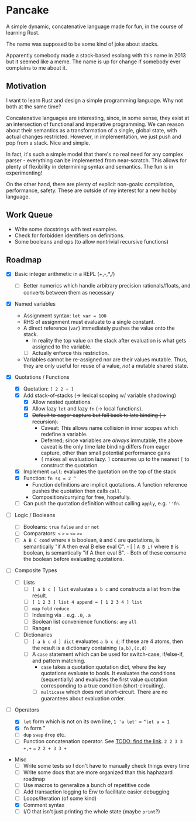 # Pancake

A simple dynamic, concatenative language made for fun, in the course of learning
Rust.

The name was supposed to be some kind of joke about stacks.

Apparently somebody made a stack-based esolang with this name in 2013 but it
seemed like a meme. The name is up for change if somebody ever complains to me
about it.

## Motivation

I want to learn Rust and design a simple programming language. Why not both at
the same time?

Concatenative languages are interesting, since, in some sense, they exist at an
intersection of functional and imperative programming. We can reason about their
semantics as a transformation of a single, global state, with actual changes
restricted. However, in implementation, we just push and pop from a stack. Nice
and simple.

In fact, it's such a simple model that there's no real need for any complex
parser - everything can be implemented from near-scratch. This allows for plenty
of flexibility in determining syntax and semantics. The fun is in experimenting!

On the other hand, there are plenty of explicit non-goals: compilation,
performance, safety. These are outside of my interest for a new hobby language.

## Work Queue

- Write some docstrings with test examples.
- Check for forbidden identifiers on definitions.
- Some booleans and ops (to allow nontrivial recursive functions)

## Roadmap

- [x] Basic integer arithmetic in a REPL (+,-,*,/)
  - [ ] Better numerics which handle arbitrary precision rationals/floats, and
        converts between them as necessary

- [x] Named variables
  - Assignment syntax: `let var = 100`
  - RHS of assignment must evaluate to a single constant.
  - A direct reference (`var`) immediately pushes the value onto the stack.
    - In reality the top value on the stack after evaluation is what gets
      assigned to the variable.
    - [ ] Actually enforce this restriction.
  - Variables cannot be re-assigned nor are their values mutable. Thus, they are
    only useful for reuse of a value, *not* a mutable shared state.

- [x] Quotations / Functions
  - [x] Quotation: `[ 2 2 + ]`
  - [x] Add stack-of-stacks (-> lexical scoping w/ variable shadowing)
    - [x] Allow nested quotations.
    - [x] Allow lazy `let` and lazy `fn` (-> local functions).
    - [x] ~~Default to eager capture but fall back to late binding (->
          recursion).~~
      - Caveat: This allows name collision in inner scopes which redefine a
        variable.
      - Deferred; since variables are *always* immutable, the above caveat is
        the only time late binding differs from eager capture, other than small
        potential performance gains
      - `[` makes all evaluation lazy. `]` consumes up to the nearest `[` to
        construct the quotation.
  - [x] Implement `call`: evaluates the quotation on the top of the stack
  - [x] Function: `fn sq = 2 ^`
    - Function definitions are implicit quotations. A function reference pushes
      the quotation then calls `call`.
    - Composition/currying for free, hopefully.
  - [ ] Can push the quotation definition without calling `apply`, e.g. `''fn`.

- [ ] Logic / Booleans
  - [ ] Booleans: `true` `false` `and` `or` `not`
  - [ ] Comparators: `<` `>` `=` `<=` `>=`
  - [ ] `A B C cond` where `A` is boolean, `B` and `C` are quotations, is
        semantically "if A then eval B else eval C".
        - [ ] `A B if` where `B` is boolean, is semantically "if A then eval B".
        - Both of these consume the boolean before evaluating quotations.

- [ ] Composite Types
  - [ ] Lists
    - [ ] `[ a b c ] list` evaluates `a b c` and constructs a list from the
          result.
    - [ ] `[ 1 2 3 ] list 4 append = [ 1 2 3 4 ] list`
    - [ ] `map` `fold` `reduce`
    - [ ] Indexing via `.` e.g. `.0`, `.a`
    - [ ] Boolean list convenience functions: `any` `all`
    - [ ] Ranges
  - [ ] Dictionaries
    - [ ] `[ a b c d ] dict` evaluates `a b c d`; if these are 4 atoms, then the
          result is a dictionary containing `(a,b),(c,d)`
    - [ ] A `case` statement which can be used for switch-case, if/else-if, and
          pattern matching.
      - `case` takes a quotation:quotation dict, where the key quotations
      evaluate to bools. It evaluates the conditions (sequentially) and
      evaluates the first value quotation corresponding to a true condition
      (short-circuiting).
      - [ ] `multicase` which does not short-circuit. There are no guarantees
            about evaluation order.
  
- [ ] Operators
  - [x] `let` form which is not on its own line, `1 'a let'` = `^let a = 1`
  - [x] `fn` form "
  - [ ] `dup` `swap` `drop` etc. 
  - [ ] Function concatenation operator. See [TODO: find the
        link](http://google.com). `2 2 3 3 +,+` = `2 2 + 3 3 +`

- Misc
  - [ ] Write some tests so I don't have to manually check things every time
  - [ ] Write some docs that are more organized than this haphazard roadmap
  - [ ] Use macros to generalize a bunch of repetitive code
  - [ ] Add transaction logging to Env to facilitate easier debugging
  - [ ] Loops/Iteration (of some kind)
  - [x] Comment syntax
  - [ ] I/O that isn't just printing the whole state (maybe `print`?)
